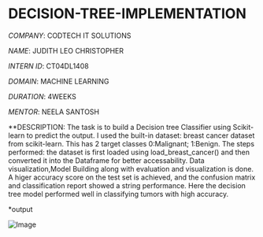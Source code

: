 # DECISION-TREE-IMPLEMENTATION

*COMPANY*: CODTECH IT SOLUTIONS

*NAME*: JUDITH LEO CHRISTOPHER

*INTERN ID*: CT04DL1408

*DOMAIN*: MACHINE LEARNING

*DURATION*: 4WEEKS

*MENTOR*: NEELA SANTOSH

**DESCRIPTION: The task is to build a Decision tree Classifier using Scikit-learn to predict the output. I used the built-in dataset: breast cancer dataset from scikit-learn. This has 2 target classes 0:Malignant; 1:Benign. The steps performed: the dataset is first loaded using load_breast_cancer() and then converted it into the Dataframe for better accessability. Data visualization,Model Building along with evaluation and visualization is done. A higer accuracy score on the test set is achieved, and the confusion matrix and classification report showed a string performance. Here the decision tree model performed well in classifying tumors with high accuracy.

*output

![Image](https://github.com/user-attachments/assets/19dc8603-ebcc-4da2-b2a9-be8a583aa29c)

